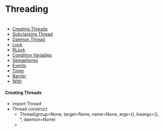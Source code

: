 # Threading
#
- [Creating Threads](#creating-threads)
- [Subclassing Thread](#subclassing-thread)
- [Daemon Thread](#daemon-thread)
- [Lock](#lock)
- [RLock](#rlock)
- [Condition Variables](#condition-variables)
- [Semaphores](#semaphores)
- [Events](#events)
- [Timer](#timer)
- [Barrier](#barrier)
- [With](#with)

#### Creating Threads
- import Thread
- Thread construct
    - Thread(group=None, target=None, name=None, args=(), kwargs={}, *, daemon=None)
    -